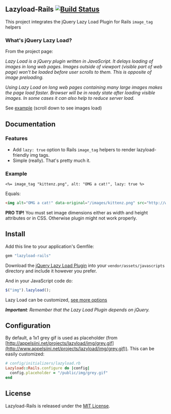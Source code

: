 ## Lazyload-Rails [![Build Status](https://travis-ci.org/jassa/lazyload-rails.png)](https://travis-ci.org/jassa/lazyload-rails)

This project integrates the jQuery Lazy Load Plugin
for Rails `image_tag` helpers

### What's jQuery Lazy Load?

From the project page:

*Lazy Load is a jQuery plugin written in JavaScript. It delays loading of images in long web pages. Images outside of viewport (visible part of web page) won't be loaded before user scrolls to them. This is opposite of image preloading.*

*Using Lazy Load on long web pages containing many large images makes the page load faster. Browser will be in ready state after loading visible images. In some cases it can also help to reduce server load.*

See [example](http://backbonejs.org/#examples) (scroll down to see images load)

## Documentation

### Features

* Add `lazy: true` option to Rails `image_tag` helpers to render lazyload-friendly img tags.
* Simple (really). That's pretty much it.

### Example

```erb
<%= image_tag "kittenz.png", alt: "OMG a cat!", lazy: true %>
```

Equals:

```html
<img alt="OMG a cat!" data-original="/images/kittenz.png" src="http://www.appelsiini.net/projects/lazyload/img/grey.gif">
```

**PRO TIP!** You must set image dimensions either as width and height attributes or in CSS. Otherwise plugin might not work properly.

## Install

Add this line to your application's Gemfile:

```ruby
gem "lazyload-rails"
```

Download the [jQuery Lazy Load Plugin](https://raw.github.com/tuupola/jquery_lazyload/master/jquery.lazyload.js)
into your `vendor/assets/javascripts` directory and include it however you prefer.

And in your JavaScript code do:

```javascript
$("img").lazyload();
```

Lazy Load can be customized, [see more options](http://www.appelsiini.net/projects/lazyload)

*__Important__: Remember that the Lazy Load Plugin depends on jQuery.*

## Configuration

By default, a 1x1 grey gif is used as placeholder (from [http://appelsiini.net/projects/lazyload/img/grey.gif](http://www.appelsiini.net/projects/lazyload/img/grey.gif)). This can be easily customized:

```ruby
# config/initializers/lazyload.rb
Lazyload::Rails.configure do |config|
  config.placeholder = "/public/img/grey.gif"
end
```

## License

Lazyload-Rails is released under the [MIT License](http://www.opensource.org/licenses/MIT).
